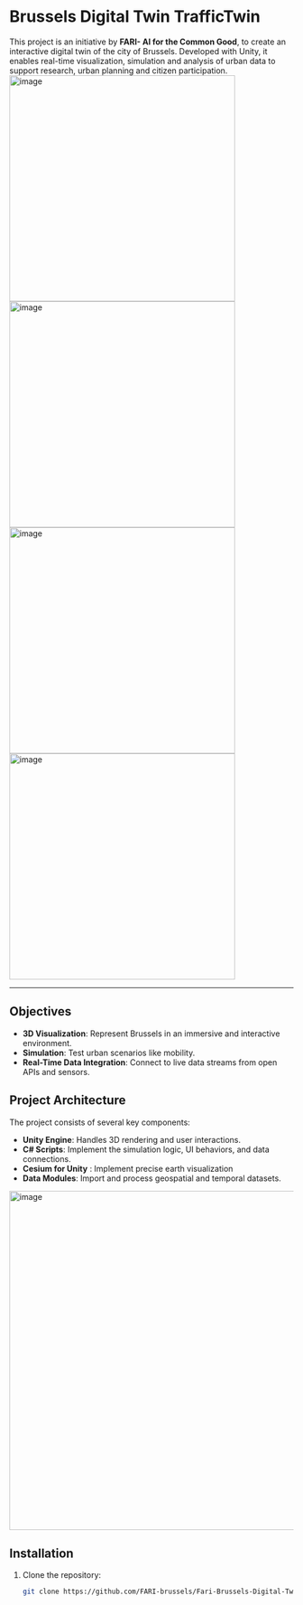# Brussels Digital Twin TrafficTwin

This project is an initiative by **FARI- AI for the Common Good**, to create an interactive digital twin of the city of Brussels. Developed with Unity, it enables real-time visualization, simulation and analysis of urban data to support research, urban planning and citizen participation.
<img width="400" alt="image" src="https://github.com/user-attachments/assets/c52e345d-d1b6-4f4e-b2bc-e5f95938f0d7" />
<img width="400" alt="image" src="https://github.com/user-attachments/assets/7d6b630d-9434-4800-a344-ac861b56dc66" />
<img width="400" alt="image" src="https://github.com/user-attachments/assets/5a9c158b-2558-4c16-96fc-e7d4a6818c35" />
<img width="400" alt="image" src="https://github.com/user-attachments/assets/ab3daadc-0268-4fcc-bfc1-778f95df6938" />



---

## Objectives
- **3D Visualization**: Represent Brussels in an immersive and interactive environment.
- **Simulation**: Test urban scenarios like mobility.
- **Real-Time Data Integration**: Connect to live data streams from open APIs and sensors.

## Project Architecture

The project consists of several key components:

- **Unity Engine**: Handles 3D rendering and user interactions.
- **C# Scripts**: Implement the simulation logic, UI behaviors, and data connections.
- **Cesium for Unity** : Implement precise earth visualization
- **Data Modules**: Import and process geospatial and temporal datasets.
<img width="600" alt="image" src="https://github.com/user-attachments/assets/31dc1ac0-094c-476f-a1e5-1706cb711bae" />


## Installation

1. Clone the repository:
   ```bash
   git clone https://github.com/FARI-brussels/Fari-Brussels-Digital-Twin-Unity.git
